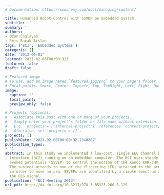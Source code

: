```yaml
---
# Documentation: https://wowchemy.com/docs/managing-content/

title: Humanoid Robot Control with SSVEP on Embedded System
subtitle: ''
summary: ''
authors:
- Ozan Caglayan
- Reis Burak Arslan
tags: ['BCI', 'Embedded Systems']
categoris: []
date: '2013-06-01'
lastmod: 2021-02-06T00:00:32Z
featured: false
draft: false

# Featured image
# To use, add an image named `featured.jpg/png` to your page's folder.
# Focal points: Smart, Center, TopLeft, Top, TopRight, Left, Right, BottomLeft, Bottom, BottomRight.
image:
  caption: ''
  focal_point: ''
  preview_only: false

# Projects (optional).
#   Associate this post with one or more of your projects.
#   Simply enter your project's folder or file name without extension.
#   E.g. `projects = ["internal-project"]` references `content/project/deep-learning/index.md`.
#   Otherwise, set `projects = []`.
projects: []
publishDate: '2021-02-06T00:00:32.234028Z'
publication_types:
- '1'
abstract: In this study we implemented a low-cost, single EEG channel brain computer
  interface (BCI) running on an embedded computer. The BCI uses steady-state visual
  evoked potentials (SSVEP) to control the motion of the Kondo KHR-3HV humanoid robot.
  The subject attends to one of the flickering LEDs attached to the arms of the robot
  in order to move an arm. SSVEPs are identified by a simple spectrum analysis of
  the EEG signal.
publication: '*BCI Meeting 2013*'
url_pdf: http://dx.doi.org/10.3217/978-3-85125-260-6-129
---
```

